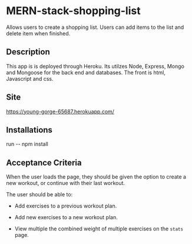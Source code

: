 # MERN-stack-shopping-list

Allows users to create a shopping list. Users can add items to the list and delete item when finished. 

## Description

This app is is deployed through Heroku. Its utilzes Node, Express, Mongo and Mongoose for the back end and databases. The front is html, Javascript and css. 

## Site 

https://young-gorge-65687.herokuapp.com/


## Installations 

run -- npm install 

## Acceptance Criteria

When the user loads the page, they should be given the option to create a new workout, or continue with their last workout.

The user should be able to:

  * Add exercises to a previous workout plan.

  * Add new exercises to a new workout plan.

  * View multiple the combined weight of multiple exercises on the `stats` page.


